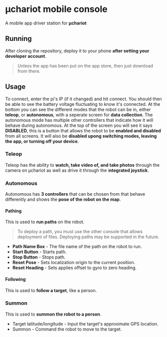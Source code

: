 # μchariot mobile console

A mobile app driver station for **μchariot**

## Running

After cloning the repository, deploy it to your phone **after setting your developer account**.

> Unless the app has been put on the app store, then just download from there.

## Usage

To connect, enter the pi's IP (if it changed) and hit connect. You should then be able to see the battery voltage fluctuating to know it's connected. At the bottom you can see the different modes that the robot can be in, either **teleop**, or **autonomous**, with a seperate screen for **data collection**. The autonomous mode has multiple other controllers that indicate how it will behave during autonomous. At the top of the screen you will see it says **DISABLED**, this is a button that allows the robot to be **enabled and disabled** from all screens. It will also be **disabled upong switching modes, leaving the app, or turning off your device**.

### Teleop

Teleop has the ability to **watch, take video of, and take photos** through the camera on μchariot as well as drive it through the i**ntegrated joystick**.

### Autonomous

Autonomous has **3 controllers** that can be chosen from that behave differently and shows the **pose of the robot on the map**.

#### Pathing
This is used to **run paths** on the robot.

> To deploy a path, you must use the other console that allows deployment of files. Deploying paths may be supported in the future.

* **Path Name Box** - The file name of the path on the robot to run.
* **Start Button** - Starts path.
* **Stop Button** - Stops path.
* **Reset Pose** - Sets localization origin to the current position.
* **Reset Heading** - Sets applies offset to gyro to zero heading.

#### Following
This is used to **follow a target**, like a person.

### Summon
This is used to **summon the robot to a person**.
* Target latitude/longitude - Input the target's approximate GPS location.
* Summon - Command the robot to move to the target.
